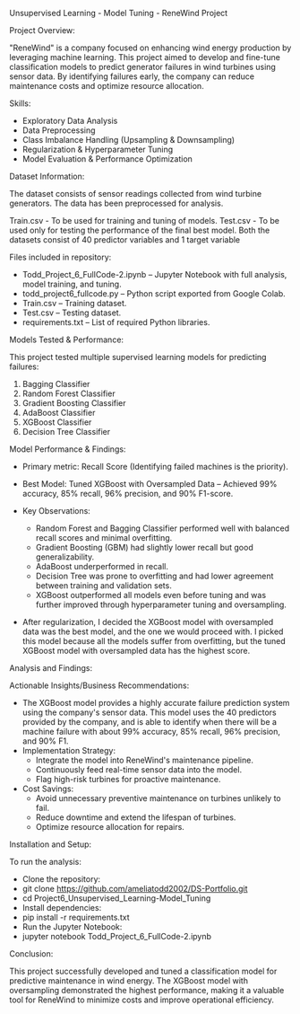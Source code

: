 Unsupervised Learning - Model Tuning - ReneWind Project

Project Overview:

"ReneWind" is a company focused on enhancing wind energy production by leveraging machine learning. This project aimed to develop and fine-tune classification models to predict generator failures in wind turbines using sensor data. By identifying failures early, the company can reduce maintenance costs and optimize resource allocation.

Skills:

- Exploratory Data Analysis
- Data Preprocessing
- Class Imbalance Handling (Upsampling & Downsampling)
- Regularization & Hyperparameter Tuning
- Model Evaluation & Performance Optimization
  

Dataset Information:

The dataset consists of sensor readings collected from wind turbine generators. The data has been preprocessed for analysis.

Train.csv - To be used for training and tuning of models.
Test.csv - To be used only for testing the performance of the final best model.
Both the datasets consist of 40 predictor variables and 1 target variable


Files included in repository:

- Todd_Project_6_FullCode-2.ipynb – Jupyter Notebook with full analysis, model training, and tuning.
- todd_project6_fullcode.py – Python script exported from Google Colab.
- Train.csv – Training dataset.
- Test.csv – Testing dataset.
- requirements.txt – List of required Python libraries.


Models Tested & Performance:

This project tested multiple supervised learning models for predicting failures:

1. Bagging Classifier
2. Random Forest Classifier
3. Gradient Boosting Classifier
4. AdaBoost Classifier
5. XGBoost Classifier
6. Decision Tree Classifier


Model Performance & Findings:

- Primary metric: Recall Score (Identifying failed machines is the priority).
- Best Model: Tuned XGBoost with Oversampled Data – Achieved 99% accuracy, 85% recall, 96% precision, and 90% F1-score.
- Key Observations:
  - Random Forest and Bagging Classifier performed well with balanced recall scores and minimal overfitting.
  - Gradient Boosting (GBM) had slightly lower recall but good generalizability.
  - AdaBoost underperformed in recall.
  - Decision Tree was prone to overfitting and had lower agreement between training and validation sets.
  - XGBoost outperformed all models even before tuning and was further improved through hyperparameter tuning and oversampling.
 
- After regularization, I decided the XGBoost model with oversampled data was the best model, and the one we would proceed with. I picked this model because all the models suffer from overfitting, but the tuned XGBoost model with oversampled data has the highest score.
  

Analysis and Findings:

Actionable Insights/Business Recommendations:

- The XGBoost model provides a highly accurate failure prediction system using the company's sensor data. This model uses the 40 predictors provided by the company, and is able to identify when there will be a machine failure with about 99% accuracy, 85% recall, 96% precision, and 90% F1.
- Implementation Strategy:
  - Integrate the model into ReneWind's maintenance pipeline.
  - Continuously feed real-time sensor data into the model.
  - Flag high-risk turbines for proactive maintenance.
- Cost Savings:
  - Avoid unnecessary preventive maintenance on turbines unlikely to fail.
  - Reduce downtime and extend the lifespan of turbines.
  - Optimize resource allocation for repairs.


Installation and Setup:

To run the analysis:

- Clone the repository:
- git clone https://github.com/ameliatodd2002/DS-Portfolio.git
- cd Project6_Unsupervised_Learning-Model_Tuning
- Install dependencies:
- pip install -r requirements.txt
- Run the Jupyter Notebook:
- jupyter notebook Todd_Project_6_FullCode-2.ipynb


Conclusion:

This project successfully developed and tuned a classification model for predictive maintenance in wind energy. The XGBoost model with oversampling demonstrated the highest performance, making it a valuable tool for ReneWind to minimize costs and improve operational efficiency.

